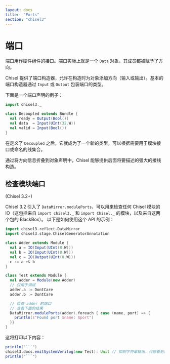 ```yaml
---
layout: docs
title:  "Ports"
section: "chisel3"
---
```


# 端口

端口用作硬件组件的接口。端口实际上就是一个 `Data` 对象，其成员都被赋予了方向。

Chisel 提供了端口构造器，允许在构造时为对象添加方向（输入或输出）。基本的端口构造器通过 `Input` 或 `Output` 包装端口的类型。

下面是一个端口声明的例子：

```scala mdoc:invisible
import chisel3._
```

```scala mdoc
class Decoupled extends Bundle {
  val ready = Output(Bool())
  val data  = Input(UInt(32.W))
  val valid = Input(Bool())
}
```

在定义了 ```Decoupled``` 之后，它就成为了一个新的类型，可以根据需要用于模块接口或命名的线集合。

通过将方向信息折叠到对象声明中，Chisel 能够提供后面将要描述的强大的接线构造。

## 检查模块端口

(Chisel 3.2+)

Chisel 3.2 引入了 `DataMirror.modulePorts`，可以用来检查任何 Chisel 模块的 IO（这包括来自 `import chisel3._` 和 `import Chisel._` 的模块，以及来自这两个包的 BlackBox）。
以下是如何使用这个 API 的示例：

```scala mdoc
import chisel3.reflect.DataMirror
import chisel3.stage.ChiselGeneratorAnnotation

class Adder extends Module {
  val a = IO(Input(UInt(8.W)))
  val b = IO(Input(UInt(8.W)))
  val c = IO(Output(UInt(8.W)))
  c := a +& b
}

class Test extends Module {
  val adder = Module(new Adder)
  // 仅用于调试
  adder.a := DontCare
  adder.b := DontCare

  // 检查 adder 的端口
  // 查看下面的结果
  DataMirror.modulePorts(adder).foreach { case (name, port) => {
    println(s"Found port $name: $port")
  }}
}
```

这将打印以下内容：
```scala mdoc:passthrough
println("```")
chisel3.docs.emitSystemVerilog(new Test): Unit // 抑制字符串输出，只想看到标准输出
println("```")
```
